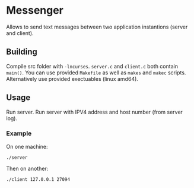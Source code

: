 # Messenger
Allows to send text messages between two application instantions (server and client).
## Building
Compile src folder with ```-lncurses```.
```server.c``` and ```client.c``` both contain ```main()```.
You can use provided ```Makefile``` as well as ```makes``` and ```makec``` scripts.
Alternatively use provided exectuables (linux amd64).
## Usage
Run server. Run server with IPV4 address and host number (from server log).
### Example
On one machine:
```
./server
```
Then on another:
```
./client 127.0.0.1 27094
```
